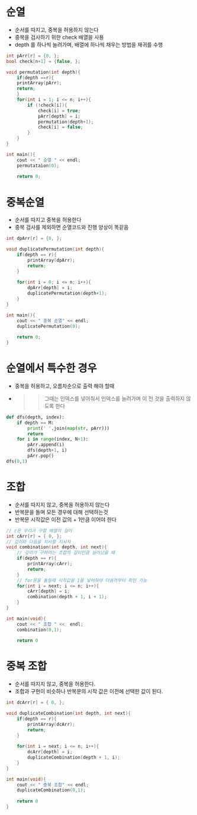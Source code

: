 # 순열
- 순서를 따지고, 중복을 허용하지 않는다
- 중복을 검사하기 위한 check 배열을 사용
- depth 를 하나씩 늘려가며, 배열에 하나씩 채우는 방법을 재귀를 수행
```cpp
int pArr[r] = {0, };
bool check[n+1] = {false, };

void permutation(int depth){
    if(depth ==r){
    printArray(pArr);
    return;
    }
    for(int i = 1; i <= n; i++){
        if (!check[i]){
            check[i] = true;
            pArr[depth] = i;
            permutation(depth+1);
            check[i] = false;
        }
    }
}

int main(){
    cout << " 순열 " << endl;
    permutataion(0);
    
    return 0;
```

# 중복순열
- 순서를 따지고 중복을 허용한다
- 중복 검사를 제외하면 순열코드와 진행 양상이 똑같음
```cpp
int dpArr[r] = {0, };

void duplicatePermutation(int depth){
    if(depth == r){
        printArray(dpArr);
        return;
    }
    
    for(int i = 0; i <= n; i++){
        dpArr[depth] = i;
        duplicatePermutation(depth+1);
    }
}

int main(){
    cout << " 중복 순열" << endl;
    duplicatePermutation(0);
    
    return 0;
}    
```

# 순열에서 특수한 경우
- 중복을 허용하고, 오름차순으로 출력 해야 할때
- >> 그때는 인덱스를 넣어줘서 인덱스를 늘려가며 이 전 것을 출력하지 않도록 한다
```python
def dfs(depth, index):
    if depth == M:
        print(' '.join(map(str, pArr)))
        return
    for i in range(index, N+1):
        pArr.append(i)
        dfs(depth+1, i)
        pArr.pop()
dfs(0,1)
```  
# 조합
- 순서를 따지지 않고, 중복을 허용하지 않는다
- 반복문을 돌며 모든 경우에 대해 선택하는것
- 반복문 시작값은 이전 값의 + 1만큼 이어야 한다
```cpp
// r은 우리가 구할 배열의 길이
int cArr[r] = { 0, };
// 깊이와 다음을 지시할 지시자
void combination(int depth, int next){
    // 깊이가 구하려는 조합의 길이만큼 늘어났을 때
    if(depth == r){
        printArray(cArr);
        return;
    }
    // for문을 돌릴때 시작값을 1을 넣어줘야 다음꺼부터 확인 가능
    for(int i = next; i <= n; i++){
        cArr[depth] = i;
        combination(depth + 1, i + 1);
    }
}

int main(void){
    cout << " 조합 " <<  endl;
    combination(0,1);
    
    return 0
```

# 중복 조합
- 순서를 따지지 않고, 중복을 허용한다.
- 조합과 구현이 비슷하나 반복문의 시작 값은 이전에 선택한 값이 된다.
```cpp
int dcArr[r] = { 0, };

void duplicateCombination(int depth, int next){
    if(depth == r){
        printArray(dcArr);
        return;
    }
    
    for(int i = next; i <= n; i++){
        dcArr[depth] = i;
        duplicateCombination(depth + 1, i);
    }
}

int main(void){
    cout << " 중복 조합" << endl;
    duplicateCombination(0,1);
       
    return 0
}
```